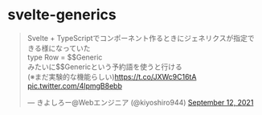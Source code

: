# svelte-generics

<blockquote class="twitter-tweet"><p lang="ja" dir="ltr">Svelte + TypeScriptでコンポーネント作るときにジェネリクスが指定できる様になっていた<br> type Row = $$Generic<br>みたいに$$Genericという予約語を使うと行ける<br>(※まだ実験的な機能らしい)<a href="https://t.co/JXWc9C16tA">https://t.co/JXWc9C16tA</a> <a href="https://t.co/4lpmgB8ebb">pic.twitter.com/4lpmgB8ebb</a></p>&mdash; きよしろー@Webエンジニア (@kiyoshiro944) <a href="https://twitter.com/kiyoshiro944/status/1436983293904252935?ref_src=twsrc%5Etfw">September 12, 2021</a></blockquote> <script async src="https://platform.twitter.com/widgets.js" charset="utf-8"></script>

